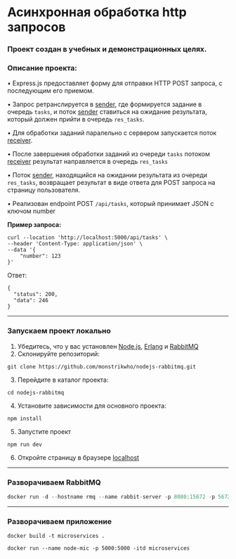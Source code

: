 # Асинхронная обработка http запросов

### Проект создан в учебных и демонстрационных целях.

### Описание проекта:
• Express.js предоставляет форму для отправки HTTP POST запроса, с последующим его приемом.

• Запрос ретранслируется в [sender](./src/services/sender.js), где формируется задание в очередь ``tasks``, и поток [sender](./src/services/sender.js) ставиться на ожидание результата, который должен прийти в очередь ``res_tasks``.

• Для обработки заданий паралельно с сервером запускается поток [receiver](./src/services/receiver.js).

• После завершения обработки заданий из очереди ``tasks`` потоком [receiver](./src/services/receiver.js) результат направляется в очередь ``res_tasks``

• Поток [sender](./src/services/sender.js), находящийся на ожидании результата из очереди ``res_tasks``, возвращает результат в виде ответа для POST запроса на страницу пользователя.

• Реализован endpoint POST ``/api/tasks``, который принимает JSON с ключом number

**Пример запроса:** 
```
curl --location 'http://localhost:5000/api/tasks' \
--header 'Content-Type: application/json' \
--data '{
    "number": 123
}'
```
Ответ:
```
{ 
  "status": 200, 
  "data": 246 
}
```

<hr>

### Запускаем проект локально

1. Убедитесь, что у вас установлен [Node.js](https://nodejs.org/en), [Erlang](https://www.erlang.org/downloads) и [RabbitMQ](https://www.rabbitmq.com/download.html)
2. Склонируйте репозиторий: 
```
git clone https://github.com/monstrikwho/nodejs-rabbitmq.git
```
3. Перейдите в каталог проекта: 
```
cd nodejs-rabbitmq
```
4. Установите зависимости для основного проекта: 
```
npm install
```
5. Запустите проект 
```
npm run dev
```
6. Откройте страницу в браузере [localhost](http://localhost:5000)

<hr>

### Разворачиваем RabbitMQ
````js
docker run -d --hostname rmq --name rabbit-server -p 8080:15672 -p 5672:5672 rabbitmq:3-management
````

<hr>

### Разворачиваем приложение
```
docker build -t microservices .
```
```
docker run --name node-mic -p 5000:5000 -itd microservices
```

<!-- ```docker-compose --project-name microservices up``` -->
